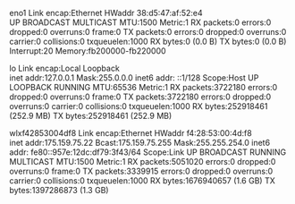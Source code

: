 eno1      Link encap:Ethernet  HWaddr 38:d5:47:af:52:e4  
          UP BROADCAST MULTICAST  MTU:1500  Metric:1
          RX packets:0 errors:0 dropped:0 overruns:0 frame:0
          TX packets:0 errors:0 dropped:0 overruns:0 carrier:0
          collisions:0 txqueuelen:1000 
          RX bytes:0 (0.0 B)  TX bytes:0 (0.0 B)
          Interrupt:20 Memory:fb200000-fb220000 

lo        Link encap:Local Loopback  
          inet addr:127.0.0.1  Mask:255.0.0.0
          inet6 addr: ::1/128 Scope:Host
          UP LOOPBACK RUNNING  MTU:65536  Metric:1
          RX packets:3722180 errors:0 dropped:0 overruns:0 frame:0
          TX packets:3722180 errors:0 dropped:0 overruns:0 carrier:0
          collisions:0 txqueuelen:1000 
          RX bytes:252918461 (252.9 MB)  TX bytes:252918461 (252.9 MB)

wlxf42853004df8 Link encap:Ethernet  HWaddr f4:28:53:00:4d:f8  
          inet addr:175.159.75.22  Bcast:175.159.75.255  Mask:255.255.254.0
          inet6 addr: fe80::957e:12dc:df79:3f43/64 Scope:Link
          UP BROADCAST RUNNING MULTICAST  MTU:1500  Metric:1
          RX packets:5051020 errors:0 dropped:0 overruns:0 frame:0
          TX packets:3339915 errors:0 dropped:0 overruns:0 carrier:0
          collisions:0 txqueuelen:1000 
          RX bytes:1676940657 (1.6 GB)  TX bytes:1397286873 (1.3 GB)

